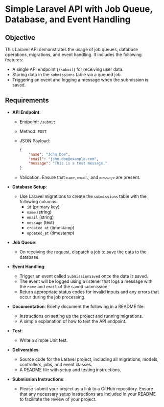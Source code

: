 # Simple Laravel API with Job Queue, Database, and Event Handling

## Objective

This Laravel API demonstrates the usage of job queues, database operations, migrations, and event handling. It includes the following features:
- A single API endpoint (`/submit`) for receiving user data.
- Storing data in the `submissions` table via a queued job.
- Triggering an event and logging a message when the submission is saved.

## Requirements

- **API Endpoint**:
    - Endpoint: `/submit`
    - Method: `POST`
    - JSON Payload:
      ```json
      {
          "name": "John Doe",
          "email": "john.doe@example.com",
          "message": "This is a test message."
      }
      ```

    - Validation: Ensure that `name`, `email`, and `message` are present.

- **Database Setup**:
    - Use Laravel migrations to create the `submissions` table with the following columns:
        - `id` (primary key)
        - `name` (string)
        - `email` (string)
        - `message` (text)
        - `created_at` (timestamp)
        - `updated_at` (timestamp)

- **Job Queue**:
    - On receiving the request, dispatch a job to save the data to the database.

- **Event Handling**:
    - Trigger an event called `SubmissionSaved` once the data is saved.
    - The event will be logged using a listener that logs a message with the `name` and `email` of the saved submission.
    - Return appropriate status codes for invalid inputs and any errors that occur during the job processing.
- **Documentation**: Briefly document the following in a README file:
    - Instructions on setting up the project and running migrations.
    - A simple explanation of how to test the API endpoint.
- **Test**:
    - Write a simple Unit test.
- **Deliverables**:
    - Source code for the Laravel project, including all migrations, models, controllers, jobs, and event classes.
    - A README file with setup and testing instructions.
- **Submission Instructions**:
    - Please submit your project as a link to a GitHub repository. Ensure that any necessary setup instructions are included in your README to facilitate the review of your project.

